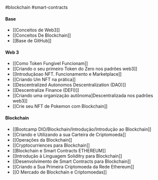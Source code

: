 #blockchain #smart-contracts
#### Base
- [[Conceitos de Web3]]
- [[Conceitos De Blockchain]]
- [[Base de GitHub]]

#### Web 3
- [[Como Token Fungivel Funcionam]]
- [[Criando o seu primeiro Token do Zero nos padrões web3]]
- [[Introduçãoao NFT. Funcionamento e Marketplace]]
- [[Criando Um NFT na prática]]
- [[Descentralized Autonomos Descentralization (DAO)]]
- [[Descentralize Finance (DEFI)]]
- [[Criando uma organização autônoma]Descentralizada nos padrões web3]]
- [[Crie seu NFT de Pokemon com Blockchain]]

#### Blockchain
- [[Bootcamp DIO/Blockchain/Introdução/Introdução ao Blockchain]]
- [[Criando e Utilizando a sua Carteira de Criptomoeda]]
- [[Operações da Blockchain]]
- [[Cryptocurriences para Blockchain]]
- [[Blockchain  e Smart Contracts ETHEREUM]]
- [[Introdução á Linguagem Soliditry para Blockchain]]
- [[Desenvolvimento de Smart Contracts para Blockchain]]
- [[Criando a Sua Primeira Criptomoeda da Rede Ethereum]]
- [[O Mercado de Blockchain e Criptomoedas]]
